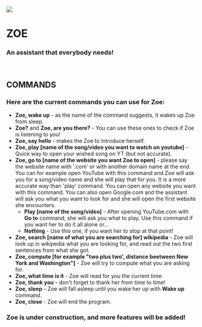 <img src="https://user-images.githubusercontent.com/115635063/204159883-148410b9-7065-4906-be52-e11fef7c1f57.png">

# ZOE
### An assistant that everybody needs!

</br>

## COMMANDS 

###  Here are the current commands you can use for Zoe:

- **Zoe, wake up** - as the name of the command suggests, it wakes up Zoe from sleep.
- **Zoe?** and **Zoe, are you there?** - You can use these ones to check if Zoe is listening to you!
- **Zoe, say hello** - makes the Zoe to introduce herself.
- **Zoe, play [name of the song/video you want to watch on youtube]** - Quick way to open your wished song on YT (but not accurate).
- **Zoe, go to [name of the website you want Zoe to open]** - please say the website name with '.com' or with another domain name at the end. 
You can for example open YouTube with this command and Zoe will ask you for a song/video name and she will play that for you. It is a more accurate way than 'play' command. You can open any website you want with this command. You can also open Google.com and the assistant will ask you what you want to look for and she will open the first website she encounters.
  * **Play [name of the song/video]** - After opening YouTube.com with **Go to** command, she will ask you what to play. Use this command if you want her to do it all alone or...
  * **Nothing** - Use this one, if you want her to stop at that point!
- **Zoe, search [name of what you are searching for] wikipedia** - Zoe will look up in wikipedia what you are looking for, and read out the two first sentences from what she got.
- **Zoe, compute [for example "two plus two', distance beetween New York and Washington"]** - Zoe will try to compute what you are asking for.
- **Zoe, what time is it** - Zoe will read for you the current time.
- **Zoe, thank you** - don't forget to thank her from time to time!
- **Zoe, sleep** - Zoe will fall asleep until you wake her up with **Wake up** command.
- **Zoe, close** - Zoe will end the program.

### Zoe is under construction, and more features will be added!
